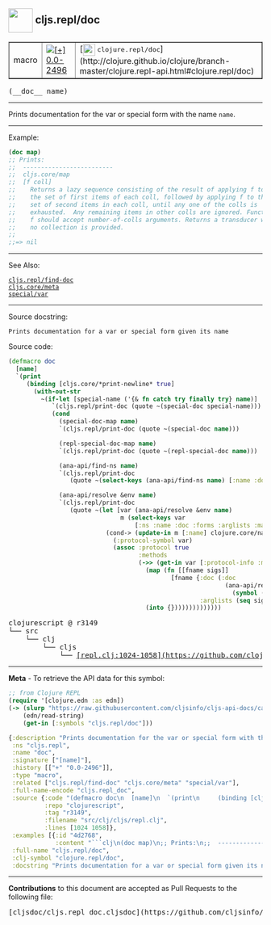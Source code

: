## <img width="48px" valign="middle" src="http://i.imgur.com/Hi20huC.png"> cljs.repl/doc

 <table border="1">
<tr>

<td>macro</td>
<td><a href="https://github.com/cljsinfo/cljs-api-docs/tree/0.0-2496"><img valign="middle" alt="[+] 0.0-2496" src="https://img.shields.io/badge/+-0.0--2496-lightgrey.svg"></a> </td>
<td>
[<img height="24px" valign="middle" src="http://i.imgur.com/1GjPKvB.png"> <samp>clojure.repl/doc</samp>](http://clojure.github.io/clojure/branch-master/clojure.repl-api.html#clojure.repl/doc)
</td>
</tr>
</table>

 <samp>
(__doc__ name)<br>
</samp>

---

Prints documentation for the var or special form with the name `name`.

---

Example:

```clj
(doc map)
;; Prints:
;;  -------------------------
;;  cljs.core/map
;;  [f coll]
;;    Returns a lazy sequence consisting of the result of applying f to
;;    the set of first items of each coll, followed by applying f to the
;;    set of second items in each coll, until any one of the colls is
;;    exhausted.  Any remaining items in other colls are ignored. Function
;;    f should accept number-of-colls arguments. Returns a transducer when
;;    no collection is provided.
;;
;;=> nil
```

---

See Also:

[`cljs.repl/find-doc`](cljs.repl_find-doc.md)<br>
[`cljs.core/meta`](cljs.core_meta.md)<br>
[`special/var`](special_var.md)<br>

---

Source docstring:

```
Prints documentation for a var or special form given its name
```

Source code:

```clj
(defmacro doc
  [name]
  `(print
     (binding [cljs.core/*print-newline* true]
       (with-out-str
         ~(if-let [special-name ('{& fn catch try finally try} name)]
            `(cljs.repl/print-doc (quote ~(special-doc special-name)))
            (cond
              (special-doc-map name)
              `(cljs.repl/print-doc (quote ~(special-doc name)))

              (repl-special-doc-map name)
              `(cljs.repl/print-doc (quote ~(repl-special-doc name)))

              (ana-api/find-ns name)
              `(cljs.repl/print-doc
                 (quote ~(select-keys (ana-api/find-ns name) [:name :doc])))

              (ana-api/resolve &env name)
              `(cljs.repl/print-doc
                 (quote ~(let [var (ana-api/resolve &env name)
                               m (select-keys var
                                   [:ns :name :doc :forms :arglists :macro :url])]
                           (cond-> (update-in m [:name] clojure.core/name)
                             (:protocol-symbol var)
                             (assoc :protocol true
                                    :methods
                                    (->> (get-in var [:protocol-info :methods])
                                      (map (fn [[fname sigs]]
                                             [fname {:doc (:doc
                                                            (ana-api/resolve &env
                                                              (symbol (str (:ns var)) (str fname))))
                                                     :arglists (seq sigs)}]))
                                      (into {})))))))))))))
```

 <pre>
clojurescript @ r3149
└── src
    └── clj
        └── cljs
            └── <ins>[repl.clj:1024-1058](https://github.com/clojure/clojurescript/blob/r3149/src/clj/cljs/repl.clj#L1024-L1058)</ins>
</pre>


---

__Meta__ - To retrieve the API data for this symbol:

```clj
;; from Clojure REPL
(require '[clojure.edn :as edn])
(-> (slurp "https://raw.githubusercontent.com/cljsinfo/cljs-api-docs/catalog/cljs-api.edn")
    (edn/read-string)
    (get-in [:symbols "cljs.repl/doc"]))
```

```clj
{:description "Prints documentation for the var or special form with the name `name`.",
 :ns "cljs.repl",
 :name "doc",
 :signature ["[name]"],
 :history [["+" "0.0-2496"]],
 :type "macro",
 :related ["cljs.repl/find-doc" "cljs.core/meta" "special/var"],
 :full-name-encode "cljs.repl_doc",
 :source {:code "(defmacro doc\n  [name]\n  `(print\n     (binding [cljs.core/*print-newline* true]\n       (with-out-str\n         ~(if-let [special-name ('{& fn catch try finally try} name)]\n            `(cljs.repl/print-doc (quote ~(special-doc special-name)))\n            (cond\n              (special-doc-map name)\n              `(cljs.repl/print-doc (quote ~(special-doc name)))\n\n              (repl-special-doc-map name)\n              `(cljs.repl/print-doc (quote ~(repl-special-doc name)))\n\n              (ana-api/find-ns name)\n              `(cljs.repl/print-doc\n                 (quote ~(select-keys (ana-api/find-ns name) [:name :doc])))\n\n              (ana-api/resolve &env name)\n              `(cljs.repl/print-doc\n                 (quote ~(let [var (ana-api/resolve &env name)\n                               m (select-keys var\n                                   [:ns :name :doc :forms :arglists :macro :url])]\n                           (cond-> (update-in m [:name] clojure.core/name)\n                             (:protocol-symbol var)\n                             (assoc :protocol true\n                                    :methods\n                                    (->> (get-in var [:protocol-info :methods])\n                                      (map (fn [[fname sigs]]\n                                             [fname {:doc (:doc\n                                                            (ana-api/resolve &env\n                                                              (symbol (str (:ns var)) (str fname))))\n                                                     :arglists (seq sigs)}]))\n                                      (into {})))))))))))))",
          :repo "clojurescript",
          :tag "r3149",
          :filename "src/clj/cljs/repl.clj",
          :lines [1024 1058]},
 :examples [{:id "4d2768",
             :content "```clj\n(doc map)\n;; Prints:\n;;  -------------------------\n;;  cljs.core/map\n;;  [f coll]\n;;    Returns a lazy sequence consisting of the result of applying f to\n;;    the set of first items of each coll, followed by applying f to the\n;;    set of second items in each coll, until any one of the colls is\n;;    exhausted.  Any remaining items in other colls are ignored. Function\n;;    f should accept number-of-colls arguments. Returns a transducer when\n;;    no collection is provided.\n;;\n;;=> nil\n```"}],
 :full-name "cljs.repl/doc",
 :clj-symbol "clojure.repl/doc",
 :docstring "Prints documentation for a var or special form given its name"}

```

---

__Contributions__ to this document are accepted as Pull Requests to the following file:

 <pre>
[cljsdoc/cljs.repl_doc.cljsdoc](https://github.com/cljsinfo/cljs-api-docs/blob/master/cljsdoc/cljs.repl_doc.cljsdoc)
</pre>

